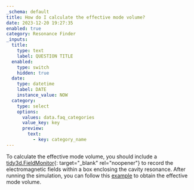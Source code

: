 ```yaml
---
_schema: default
title: How do I calculate the effective mode volume?
date: 2023-12-20 19:27:35
enabled: true
category: Resonance Finder
_inputs:
  title:
    type: text
    label: QUESTION TITLE
  enabled:
    type: switch
    hidden: true
  date:
    type: datetime
    label: DATE
    instance_value: NOW
  category:
    type: select
    options:
      values: data.faq_categories
      value_key: key
      preview:
        text:
          - key: category_name
---
```

To calculate the effective mode volume, you should include a [tidy3d.FieldMonitor](https://docs.flexcompute.com/projects/tidy3d/en/latest/_autosummary/tidy3d.FieldMonitor.html){: target="_blank" rel="noopener"}&nbsp;to record the electromagnetic fields within a box enclosing the cavity resonance. After running the simulation, you can follow this [example](https://www.flexcompute.com/tidy3d/examples/notebooks/CavityFOM/) to obtain the effective mode volume.